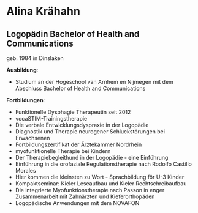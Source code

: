 # Alina Krähahn

## Logopädin Bachelor of Health and Communications

geb. 1984 in Dinslaken

**Ausbildung**:
* Studium an der Hogeschool van Arnhem en Nijmegen mit dem Abschluss Bachelor of Health and Communications

**Fortbildungen**:
* Funktionelle Dysphagie Therapeutin seit 2012
* vocaSTIM-Trainingstherapie
* Die verbale Entwicklungsdyspraxie in der Logopädie
* Diagnostik und Therapie neurogener Schluckstörungen bei Erwachsenen
* Fortbildungszertifikat der Ärztekammer Nordrhein
* myofunktionelle Therapie bei Kindern
* Der Therapiebegleithund in der Logopädie - eine Einführung
* Einführung in die orofaziale Regulationstherapie nach Rodolfo Castillo Morales
* Hier kommen die kleinsten zu Wort - Sprachbildung för U-3 Kinder
* Kompaktseminar: Kieler Leseaufbau und Kieler Rechtschreibaufbau
* Die integrierte Myo­funktions­therapie nach Passon in enger Zusammenarbeit mit Zahnärzten und Kieferorthopäden
* Logopädische Anwendungen mit dem NOVAFON